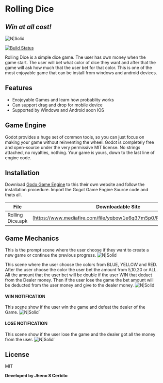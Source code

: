 # Rolling Dice
## _Win at all cost!_

![N|Solid](https://godotengine.org/themes/godotengine/assets/logo.svg)

[![Build Status](https://travis-ci.org/joemccann/dillinger.svg?branch=master)](https://travis-ci.org/joemccann/dillinger)

Rolling Dice is a simple dice game. The user has own money when the game start. The user will bet what color of dice they want and after that the game will ask how much that the user bet for that color. This is one of the most enjoyable game that can be install from windows and android devices.

## Features

-  Enojoyable Games and learn how probablity works
- Can support drag and drop for mobile device
- Supported by Windows and Android soon IOS

## Game Engine

Godot provides a huge set of common tools, so you can just focus on making your game without reinventing the wheel.
Godot is completely free and open-source under the very permissive MIT license. No strings attached, no royalties, nothing. Your game is yours, down to the last line of engine code.
## Installation

Download [Godo Game Engine](https://godotengine.org/) to this their own website and follow the installation procedure. Import the Gogot Game Engine Source code and thats all.

| File | Downloadable Site |
| ------ | ------ |
| Rolling Dice.apk | [https://www.mediafire.com/file/yqbow1e6q37m5p0/Rolling_Dice.apk/file] |

## Game Mechanics

This is the prompt scene where the user choose if they want to create a new game or continue the previous progress.
![N|Solid](https://github.com/Senpaixyz/Godot-RollingDice/blob/master/screenshots/image1.JPG?raw=true)

This scene where the user choose the colors from BLUE, YELLOW and RED. After the user choose the color the user bet the amount from 5,10,20 or ALL. All the amount that the user bet will be double if the user WIN that deduct from the Dealer money. Then if the user lose the game the bet amount will be deducted from the user money and give to the dealer money.
![N|Solid](https://github.com/Senpaixyz/Godot-RollingDice/blob/master/screenshots/image2.JPG?raw=true)

#### WIN NOTIFICATION
 This scene show if the user win the game and defeat the dealer of the Game.
![N|Solid](https://github.com/Senpaixyz/Godot-RollingDice/blob/master/screenshots/image3.JPG?raw=true)`

#### LOSE NOTIFICATION
 This scene show if the user lose the game and the dealer got all the money from the user.
![N|Solid](https://github.com/Senpaixyz/Godot-RollingDice/blob/master/screenshots/image4.JPG?raw=true)`


## License

MIT

**Developed by Jheno S Cerbito**


